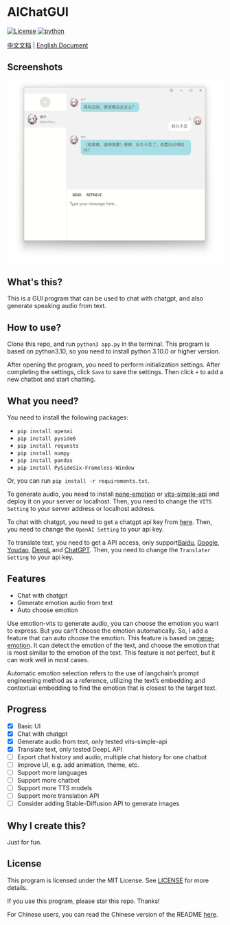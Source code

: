 # AIChatGUI
[![License](https://img.shields.io/badge/license-MIT-green)](LICENSE)
[![python](https://img.shields.io/badge/python-3.10%2B-green)](https://www.python.org/)

[中文文档](README_zh.md) | [English Document](README.md)
## Screenshots
![screenshot](./screenshot.png)
## What's this?
This is a GUI program that can be used to chat with chatgpt, and also generate speaking audio from text.
## How to use?
Clone this repo, and run `python3 app.py` in the terminal. This program is based on python3.10, so you need to install python 3.10.0 or higher version.

After opening the program, you need to perform initialization settings. After completing the settings, click `Save` to save the settings. Then click `+` to add a new chatbot and start chatting.
## What you need?
You need to install the following packages:
- `pip install openai`
- `pip install pyside6`
- `pip install requests`
- `pip install numpy`
- `pip install pandas`
- `pip install PySideSix-Frameless-Window`

Or, you can run `pip install -r requirements.txt`.

To generate audio, you need to install [nene-emotion](https://huggingface.co/spaces/innnky/nene-emotion/tree/main) or [vits-simple-api](https://github.com/Artrajz/vits-simple-api) and deploy it on your server or localhost. Then, you need to change the `VITS Setting` to your server address or localhost address.

To chat with chatgpt, you need to get a chatgpt api key from [here](https://api.chatgpt.com/). Then, you need to change the `OpenAI Setting` to your api key.

To translate text, you need to get a API access, only support[Baidu](https://api.fanyi.baidu.com/), [Google](https://cloud.google.com/translate/docs/reference/rest/), [Youdao](https://ai.youdao.com/product-fanyi-text.s), [DeepL](https://www.deepl.com/pro-api) and [ChatGPT](https://api.chatgpt.com/). Then, you need to change the `Translater Setting` to your api key.
## Features
- Chat with chatgpt
- Generate emotion audio from text
- Auto choose emotion

Use emotion-vits to generate audio, you can choose the emotion you want to express. But you can't choose the emotion automatically. So, I add a feature that can auto choose the emotion. This feature is based on [nene-emotion](https://huggingface.co/spaces/innnky/nene-emotion/tree/main). It can detect the emotion of the text, and choose the emotion that is most similar to the emotion of the text. This feature is not perfect, but it can work well in most cases.

Automatic emotion selection refers to the use of langchain’s prompt engineering method as a reference, utilizing the text’s embedding and contextual embedding to find the emotion that is closest to the target text.

## Progress
- [x] Basic UI
- [x] Chat with chatgpt
- [x] Generate audio from text, only tested vits-simple-api
- [x] Translate text, only tested DeepL API
- [ ] Export chat history and audio, multiple chat history for one chatbot
- [ ] Improve UI, e.g. add animation, theme, etc.
- [ ] Support more languages
- [ ] Support more chatbot
- [ ] Support more TTS models
- [ ] Support more translation API
- [ ] Consider adding Stable-Diffusion API to generate images
## Why I create this?
Just for fun.
## License
This program is licensed under the MIT License. See [LICENSE](LICENSE) for more details.

If you use this program, please star this repo. Thanks!

For Chinese users, you can read the Chinese version of the README [here](README_zh.md).